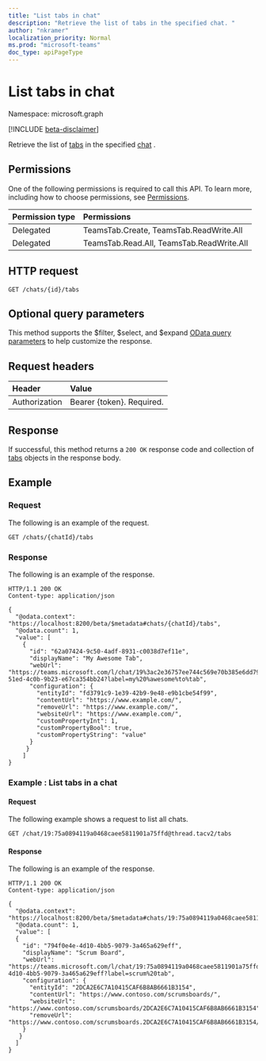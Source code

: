 ```yaml
---
title: "List tabs in chat"
description: "Retrieve the list of tabs in the specified chat. "
author: "nkramer"
localization_priority: Normal
ms.prod: "microsoft-teams"
doc_type: apiPageType
---
```

 
# List tabs in chat
 
Namespace: microsoft.graph
 
[!INCLUDE [beta-disclaimer](../../includes/beta-disclaimer.md)]
 
Retrieve the list of [tabs](../resources/teamstab.md) in the specified [chat](../resources/chat.md) .

## Permissions

One of the following permissions is required to call this API. To learn more, including how to choose permissions, see [Permissions](/graph/permissions-reference).

|Permission type      | Permissions | 
|:--------------------|:---------------------------------|
|Delegated  | TeamsTab.Create, TeamsTab.ReadWrite.All  |
|Delegated  | TeamsTab.Read.All, TeamsTab.ReadWrite.All |
 
## HTTP request
<!-- { "blockType": "ignored" } -->

```http
GET /chats/{id}/tabs
```
 
## Optional query parameters
 
This method supports the $filter, $select, and $expand [OData query parameters](/graph/query-parameters) to help customize the response.
 
## Request headers
| Header       | Value |
|:---------------|:--------|
| Authorization  | Bearer {token}. Required.  |
 
## Response
If successful, this method returns a `200 OK` response code and collection of [tabs](../resources/teamstab.md) objects in the response body.
 
## Example

### Request
The following is an example of the request.
<!-- {
  "blockType": "request",
  "name": "List tabs in chat"
} -->

```http
GET /chats/{chatId}/tabs
```

### Response

The following is an example of the response.
<!-- 
{
  "blockType": "response",
  "truncated": true,
  "@odata.type": "microsoft.graph.team"
  "isCollection": true
} -->

```http
HTTP/1.1 200 OK
Content-type: application/json

{
  "@odata.context": "https://localhost:8200/beta/$metadata#chats/{chatId}/tabs",
  "@odata.count": 1,
  "value": [
    {
      "id": "62a07424-9c50-4adf-8931-c0038d7ef11e",
      "displayName": "My Awesome Tab",
      "webUrl": "https://teams.microsoft.com/l/chat/19%3ac2e36757ee744c569e70b385e6dd79b6%40thread.skype/tab%3a%3afd736d46-51ed-4c0b-9b23-e67ca354bb24?label=my%20%awesome%to%tab",
      "configuration": {
        "entityId": "fd3791c9-1e39-42b9-9e48-e9b1cbe54f99",
        "contentUrl": "https://www.example.com/",
        "removeUrl": "https://www.example.com/",
        "websiteUrl": "https://www.example.com/",
        "customPropertyInt": 1,
        "customPropertyBool": true,
        "customPropertyString": "value"
      }
     }
    ]  
}

```

### Example : List tabs in a chat

#### Request

The following example shows a request to list all chats.
<!-- {
  "blockType": "request",
  "name": "list-tabs in chat"
}-->

```http
GET /chat/19:75a0894119a0468caee5811901a75ffd@thread.tacv2/tabs
```

#### Response

<!-- {
  "blockType": "response",
  "truncated": true,
  "@odata.type": "microsoft.graph.team"
  "isCollection": true
} -->

The following is an example of the response.
```http
HTTP/1.1 200 OK
Content-type: application/json

{
  "@odata.context": "https://localhost:8200/beta/$metadata#chats/19:75a0894119a0468caee5811901a75ffd@thread.tacv2/tabs",
  "@odata.count": 1,
  "value": [
  {
    "id": "794f0e4e-4d10-4bb5-9079-3a465a629eff",
    "displayName": "Scrum Board",
    "webUrl": "https://teams.microsoft.com/l/chat/19:75a0894119a0468caee5811901a75ffd@thread.tacv2/tab%3a%3a794f0e4e-4d10-4bb5-9079-3a465a629eff?label=scrum%20tab",
    "configuration": {
      "entityId": "2DCA2E6C7A10415CAF6B8AB6661B3154",
      "contentUrl": "https://www.contoso.com/scrumsboards/",
      "websiteUrl": "https://www.contoso.com/scrumsboards/2DCA2E6C7A10415CAF6B8AB6661B3154",
      "removeUrl": "https://www.contoso.com/scrumsboards.2DCA2E6C7A10415CAF6B8AB6661B3154/uninstallTab"
    }
   }
  ]
}
```

<!-- uuid: 8fcb5dbc-d5aa-4681-8e31-b001d5168d79
2015-10-25 14:57:30 UTC -->
<!--
{
  "type": "#page.annotation",
  "description": "List-tabs in chat",
  "keywords": "",
  "section": "documentation",
  "tocPath": "",
  "suppressions": []
}
-->

